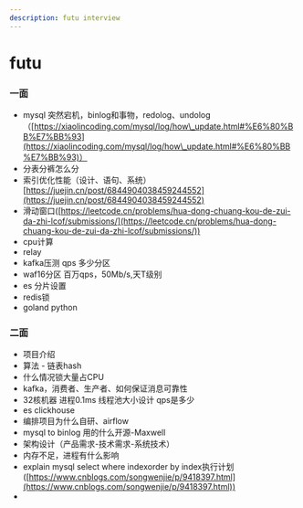 ```yaml
---
description: futu interview
---
```


# futu

### 一面

* mysql 突然宕机，binlog和事物，redolog、undolog（[https://xiaolincoding.com/mysql/log/how\_update.html#%E6%80%BB%E7%BB%93](https://xiaolincoding.com/mysql/log/how\_update.html#%E6%80%BB%E7%BB%93)）
* 分表分裤怎么分
* 索引优化性能（设计、语句、系统）[https://juejin.cn/post/6844904038459244552](https://juejin.cn/post/6844904038459244552)
* 滑动窗口([https://leetcode.cn/problems/hua-dong-chuang-kou-de-zui-da-zhi-lcof/submissions/](https://leetcode.cn/problems/hua-dong-chuang-kou-de-zui-da-zhi-lcof/submissions/))
* cpu计算
* relay&#x20;
* kafka压测 qps 多少分区&#x20;
* waf16分区 百万qps，50Mb/s,天T级别
* es 分片设置
* redis锁
* goland python

### 二面

* 项目介绍
* 算法 - 链表hash
* 什么情况锁大量占CPU
* kafka，消费者、生产者、如何保证消息可靠性
* 32核机器 进程0.1ms 线程池大小设计 qps是多少
* es clickhouse
* 编排项目为什么自研、airflow
* mysql to binlog 用的什么开源-Maxwell
* 架构设计（产品需求-技术需求-系统技术）
* 内存不足，进程有什么影响
* explain mysql select where indexorder by index执行计划([https://www.cnblogs.com/songwenjie/p/9418397.html](https://www.cnblogs.com/songwenjie/p/9418397.html))
*

